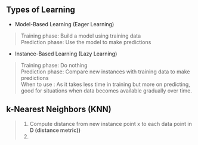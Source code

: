 ## Types of Learning  
- Model-Based Learning (Eager Learning)  
> Training phase: Build a model using training data  
> Prediction phase: Use the model to make predictions  

- Instance-Based Learning (Lazy Learning)  
> Training phase: Do nothing  
> Prediction phase: Compare new instances with training data to make predictions  
> When to use : As it takes less time in training but more on predicting, good for situations when data becomes available gradually over time.   

## k-Nearest Neighbors (KNN)

> 1. Compute distance from new instance point x to each data point in **D (distance metric))**
> 2. 
